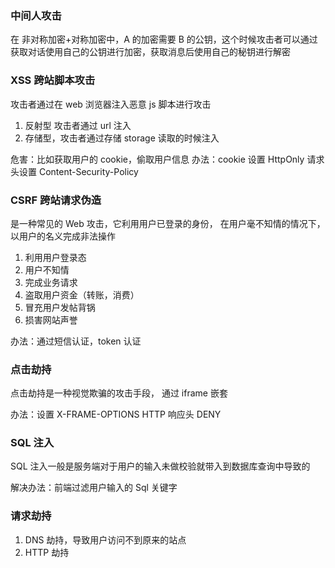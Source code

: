 ### 中间人攻击

在 非对称加密+对称加密中，A 的加密需要 B 的公钥，这个时候攻击者可以通过获取对话使用自己的公钥进行加密，获取消息后使用自己的秘钥进行解密

### XSS 跨站脚本攻击

攻击者通过在 web 浏览器注入恶意 js 脚本进行攻击

1. 反射型 攻击者通过 url 注入
2. 存储型，攻击者通过存储 storage 读取的时候注入

危害：比如获取用户的 cookie，偷取用户信息
办法：cookie 设置 HttpOnly 请求头设置 Content-Security-Policy

### CSRF 跨站请求伪造

是一种常见的 Web 攻击，它利用用户已登录的身份， 在用户毫不知情的情况下，以用户的名义完成非法操作

1. 利用用户登录态
2. 用户不知情
3. 完成业务请求
4. 盗取用户资金（转账，消费）
5. 冒充用户发帖背锅
6. 损害网站声誉

办法：通过短信认证，token 认证

### 点击劫持

点击劫持是一种视觉欺骗的攻击手段， 通过 iframe 嵌套

办法：设置 X-FRAME-OPTIONS HTTP 响应头 DENY

### SQL 注入

SQL 注入一般是服务端对于用户的输入未做校验就带入到数据库查询中导致的

解决办法：前端过滤用户输入的 Sql 关键字

### 请求劫持

1. DNS 劫持，导致用户访问不到原来的站点
2. HTTP 劫持
